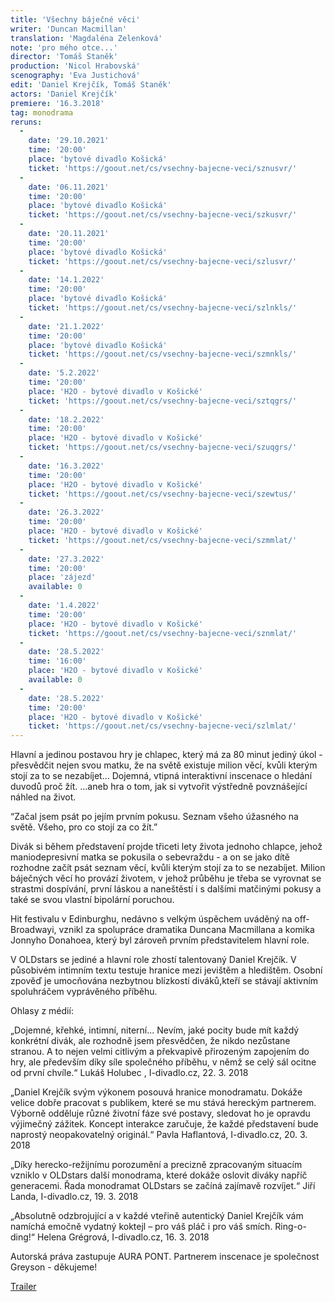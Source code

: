 ```yaml
---
title: 'Všechny báječné věci'
writer: 'Duncan Macmillan'
translation: 'Magdaléna Zelenková'
note: 'pro mého otce...'
director: 'Tomáš Staněk'
production: 'Nicol Hrabovská'
scenography: 'Eva Justichová'
edit: 'Daniel Krejčík, Tomáš Staněk'
actors: 'Daniel Krejčík'
premiere: '16.3.2018'
tag: monodrama
reruns:
  -
    date: '29.10.2021'
    time: '20:00'
    place: 'bytové divadlo Košická'
    ticket: 'https://goout.net/cs/vsechny-bajecne-veci/sznusvr/'
  -
    date: '06.11.2021'
    time: '20:00'
    place: 'bytové divadlo Košická'
    ticket: 'https://goout.net/cs/vsechny-bajecne-veci/szkusvr/'
  -
    date: '20.11.2021'
    time: '20:00'
    place: 'bytové divadlo Košická'
    ticket: 'https://goout.net/cs/vsechny-bajecne-veci/szlusvr/'
  -
    date: '14.1.2022'
    time: '20:00'
    place: 'bytové divadlo Košická'
    ticket: 'https://goout.net/cs/vsechny-bajecne-veci/szlnkls/'
  -
    date: '21.1.2022'
    time: '20:00'
    place: 'bytové divadlo Košická'
    ticket: 'https://goout.net/cs/vsechny-bajecne-veci/szmnkls/'
  -
    date: '5.2.2022'
    time: '20:00'
    place: 'H2O - bytové divadlo v Košické'
    ticket: 'https://goout.net/cs/vsechny-bajecne-veci/sztqgrs/'
  -  
    date: '18.2.2022'
    time: '20:00'
    place: 'H2O - bytové divadlo v Košické'
    ticket: 'https://goout.net/cs/vsechny-bajecne-veci/szuqgrs/'
  -
    date: '16.3.2022'
    time: '20:00'
    place: 'H2O - bytové divadlo v Košické'
    ticket: 'https://goout.net/cs/vsechny-bajecne-veci/szewtus/'
  -  
    date: '26.3.2022'
    time: '20:00'
    place: 'H2O - bytové divadlo v Košické'
    ticket: 'https://goout.net/cs/vsechny-bajecne-veci/szmmlat/'
  -  
    date: '27.3.2022'
    time: '20:00'
    place: 'zájezd'
    available: 0
  -  
    date: '1.4.2022'
    time: '20:00'
    place: 'H2O - bytové divadlo v Košické'
    ticket: 'https://goout.net/cs/vsechny-bajecne-veci/sznmlat/'
  -  
    date: '28.5.2022'
    time: '16:00'
    place: 'H2O - bytové divadlo v Košické'
    available: 0
  -  
    date: '28.5.2022'
    time: '20:00'
    place: 'H2O - bytové divadlo v Košické'
    ticket: 'https://goout.net/cs/vsechny-bajecne-veci/szlmlat/'
---
```

Hlavní a jedinou postavou hry je chlapec, který má za 80 minut jediný úkol - přesvědčit nejen svou matku, že na světě existuje milion věcí, kvůli kterým stojí za to se nezabíjet…
Dojemná, vtipná interaktivní inscenace o hledání duvodů proč žít. …aneb hra o tom, jak si vytvořit výstředně povznášející náhled na život.

“Začal jsem psát po jejím prvním pokusu. Seznam všeho úžasného na světě. Všeho, pro co stojí za co žít.”

Divák si během představení projde třiceti lety života jednoho chlapce, jehož maniodepresivní matka se pokusila o sebevraždu - a on se jako dítě rozhodne začít psát seznam věcí, kvůli kterým stojí za to se nezabíjet. Milion báječných věcí ho provází životem, v jehož průběhu je třeba se vyrovnat se strastmi dospívání, první láskou a naneštěstí i s dalšími matčinými pokusy a také se svou vlastní bipolární poruchou.

Hit festivalu v Edinburghu, nedávno s velkým úspěchem uváděný na off-Broadwayi, vznikl za spolupráce dramatika Duncana Macmillana a komika Jonnyho Donahoea, který byl zároveň prvním představitelem hlavní role.

V OLDstars se jediné a hlavní role zhostí talentovaný Daniel Krejčík. V působivém intimním textu testuje hranice mezi jevištěm a hledištěm. Osobní zpověď je umocňována nezbytnou blízkostí diváků,kteří se stávají aktivním spoluhráčem vyprávěného příběhu.

Ohlasy z médií:

„Dojemné, křehké, intimní, niterní... Nevím, jaké pocity bude mít každý konkrétní divák, ale rozhodně jsem přesvědčen, že nikdo nezůstane stranou. A to nejen velmi citlivým a překvapivě přirozeným zapojením do hry, ale především díky síle společného příběhu, v němž se celý sál ocitne od první chvíle.“ Lukáš Holubec , I-divadlo.cz, 22. 3. 2018

„Daniel Krejčík svým výkonem posouvá hranice monodramatu. Dokáže velice dobře pracovat s publikem, které se mu stává hereckým partnerem. Výborně odděluje různé životní fáze své postavy, sledovat ho je opravdu výjimečný zážitek. Koncept interakce zaručuje, že každé představení bude naprostý neopakovatelný originál.“ Pavla Haflantová, I-divadlo.cz, 20. 3. 2018

„Díky herecko-režijnímu porozumění a precizně zpracovaným situacím vzniklo v OLDstars další monodrama, které dokáže oslovit diváky napříč generacemi. Řada monodramat OLDstars se začíná zajímavě rozvíjet.“ Jiří Landa, I-divadlo.cz, 19. 3. 2018

„Absolutně odzbrojující a v každé vteřině autentický Daniel Krejčík vám namíchá emočně vydatný koktejl – pro váš pláč i pro váš smích. Ring-o-ding!“ Helena Grégrová, I-divadlo.cz, 16. 3. 2018

Autorská práva zastupuje AURA PONT. Partnerem inscenace je společnost Greyson - děkujeme!

[Trailer](https://www.youtube.com/watch?v=lLcLV8JCXVQ)
